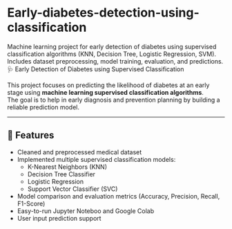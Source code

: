 # Early-diabetes-detection-using-classification
Machine learning project for early detection of diabetes using supervised classification algorithms (KNN, Decision Tree, Logistic Regression, SVM). Includes dataset preprocessing, model training, evaluation, and predictions.
🩺 Early Detection of Diabetes using Supervised Classification

This project focuses on predicting the likelihood of diabetes at an early stage using **machine learning supervised classification algorithms**.  
The goal is to help in early diagnosis and prevention planning by building a reliable prediction model.

---

## 📌 Features
- Cleaned and preprocessed medical dataset
- Implemented multiple supervised classification models:
  - K-Nearest Neighbors (KNN)
  - Decision Tree Classifier
  - Logistic Regression
  - Support Vector Classifier (SVC)
- Model comparison and evaluation metrics (Accuracy, Precision, Recall, F1-Score)
- Easy-to-run Jupyter Noteboo and Google Colab
- User input prediction support
